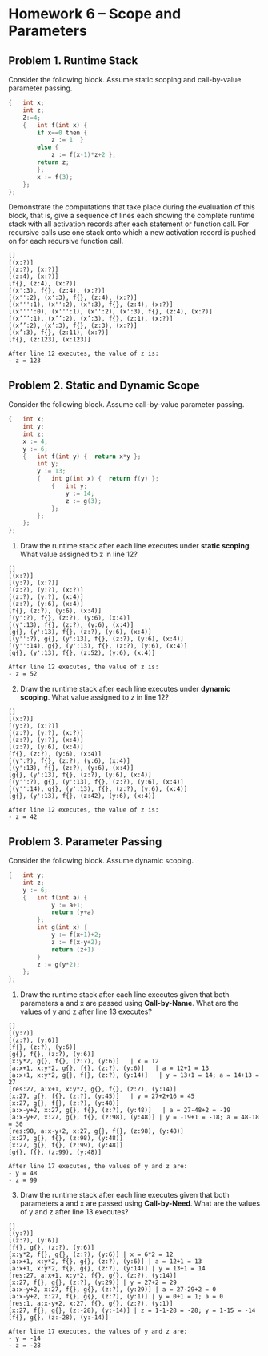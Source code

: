 # Homework 6 – Scope and Parameters
## Problem 1. Runtime Stack
Consider the following block. Assume static scoping and call-by-value parameter passing.
```c
{	int x;
	int z;
	Z:=4;
	{	int f(int x) {
		if x==0 then {
			z := 1	}
		else {
			z := f(x-1)*z+2	};
		return z;
		};
		x := f(3);
	};
};
```
Demonstrate the computations that take place during the evaluation of this block, that is, give a sequence of lines each showing the complete runtime stack with all activation records after each statement or function call. For recursive calls use one stack onto which a new activation record is pushed on for each recursive function call.
```
[]
[(x:?)]
[(z:?), (x:?)]
[(z:4), (x:?)]
[f{}, (z:4), (x:?)]
[(x':3), f{}, (z:4), (x:?)]
[(x'':2), (x':3), f{}, (z:4), (x:?)]
[(x''':1), (x'':2), (x':3), f{}, (z:4), (x:?)]
[(x'''':0), (x''':1), (x'':2), (x':3), f{}, (z:4), (x:?)]
[(x’’’:1), (x’’:2), (x’:3), f{}, (z:1), (x:?)]
[(x’’:2), (x’:3), f{}, (z:3), (x:?)]
[(x’:3), f{}, (z:11), (x:?)]
[f{}, (z:123), (x:123)]

After line 12 executes, the value of z is:
- z = 123
```

## Problem 2. Static and Dynamic Scope
Consider the following block. Assume call-by-value parameter passing.
```c
{	int x;
	int y;
	int z;
	x := 4;
	y := 6;
	{	int f(int y) {	return x*y };
		int y;
		y := 13;
		{	int g(int x) {	return f(y)	};
			{	int y;
				y := 14;
				z := g(3);
			};
		};
	};
};
```
1. Draw the runtime stack after each line executes under **static scoping**. What value assigned to z in line 12?
```
[]
[(x:?)]
[(y:?), (x:?)]
[(z:?), (y:?), (x:?)]
[(z:?), (y:?), (x:4)]
[(z:?), (y:6), (x:4)]
[f{}, (z:?), (y:6), (x:4)]
[(y':?), f{}, (z:?), (y:6), (x:4)]
[(y':13), f{}, (z:?), (y:6), (x:4)]
[g{}, (y':13), f{}, (z:?), (y:6), (x:4)]
[(y'':?), g{}, (y':13), f{}, (z:?), (y:6), (x:4)]
[(y'':14), g{}, (y':13), f{}, (z:?), (y:6), (x:4)]
[g{}, (y':13), f{}, (z:52), (y:6), (x:4)]

After line 12 executes, the value of z is:
- z = 52
```

2. Draw the runtime stack after each line executes under **dynamic scoping**. What value assigned to z in line 12?
```
[]
[(x:?)]
[(y:?), (x:?)]
[(z:?), (y:?), (x:?)]
[(z:?), (y:?), (x:4)]
[(z:?), (y:6), (x:4)]
[f{}, (z:?), (y:6), (x:4)]
[(y':?), f{}, (z:?), (y:6), (x:4)]
[(y':13), f{}, (z:?), (y:6), (x:4)]
[g{}, (y':13), f{}, (z:?), (y:6), (x:4)]
[(y'':?), g{}, (y':13), f{}, (z:?), (y:6), (x:4)]
[(y'':14), g{}, (y':13), f{}, (z:?), (y:6), (x:4)]
[g{}, (y':13), f{}, (z:42), (y:6), (x:4)]

After line 12 executes, the value of z is:
- z = 42
```

## Problem 3. Parameter Passing
Consider the following block. Assume dynamic scoping.
```c
{	int y;
	int z;
	y := 6;
	{	int f(int a) {
			y := a+1;
			return (y+a)
		};
		int g(int x) {
			y := f(x+1)+2;
			z := f(x-y+2);
			return (z+1)
		}
		z := g(y*2);
	};
};
```
1. Draw the runtime stack after each line executes given that both parameters a and x are passed using **Call-by-Name**. What are the values of y and z after line 13 executes?
```
[]
[(y:?)]
[(z:?), (y:6)]
[f{}, (z:?), (y:6)]
[g{}, f{}, (z:?), (y:6)]
[x:y*2, g{}, f{}, (z:?), (y:6)]   | x = 12
[a:x+1, x:y*2, g{}, f{}, (z:?), (y:6)]   | a = 12+1 = 13
[a:x+1, x:y*2, g{}, f{}, (z:?), (y:14)]   | y = 13+1 = 14; a = 14+13 = 27
[res:27, a:x+1, x:y*2, g{}, f{}, (z:?), (y:14)]
[x:27, g{}, f{}, (z:?), (y:45)]   | y = 27+2+16 = 45
[x:27, g{}, f{}, (z:?), (y:48)]
[a:x-y+2, x:27, g{}, f{}, (z:?), (y:48)]   | a = 27-48+2 = -19
[a:x-y+2, x:27, g{}, f{}, (z:98), (y:48)] | y = -19+1 = -18; a = 48-18 = 30
[res:98, a:x-y+2, x:27, g{}, f{}, (z:98), (y:48)]
[x:27, g{}, f{}, (z:98), (y:48)]
[x:27, g{}, f{}, (z:99), (y:48)]
[g{}, f{}, (z:99), (y:48)]

After line 17 executes, the values of y and z are:
- y = 48
- z = 99
```

3. Draw the runtime stack after each line executes given that both parameters a and x are passed using **Call-by-Need**. What are the values of y and z after line 13 executes?
```
[]
[(y:?)]
[(z:?), (y:6)]
[f{}, g{}, (z:?), (y:6)]
[x:y*2, f{}, g{}, (z:?), (y:6)] | x = 6*2 = 12
[a:x+1, x:y*2, f{}, g{}, (z:?), (y:6)] | a = 12+1 = 13
[a:x+1, x:y*2, f{}, g{}, (z:?), (y:14)] | y = 13+1 = 14
[res:27, a:x+1, x:y*2, f{}, g{}, (z:?), (y:14)]
[x:27, f{}, g{}, (z:?), (y:29)] | y = 27+2 = 29
[a:x-y+2, x:27, f{}, g{}, (z:?), (y:29)] | a = 27-29+2 = 0
[a:x-y+2, x:27, f{}, g{}, (z:?), (y:1)] | y = 0+1 = 1; a = 0
[res:1, a:x-y+2, x:27, f{}, g{}, (z:?), (y:1)]
[x:27, f{}, g{}, (z:-28), (y:-14)] | z = 1-1-28 = -28; y = 1-15 = -14
[f{}, g{}, (z:-28), (y:-14)]

After line 17 executes, the values of y and z are:
- y = -14
- z = -28
```
